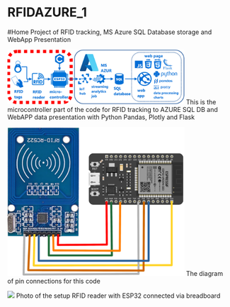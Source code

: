 ﻿# RFIDAZURE_1
 
 #Home Project of RFID tracking, MS Azure SQL Database storage and WebApp Presentation
 
<span align="left"><img src="https://github.com/VSustar/RFIDAZURE_1/blob/main/images/RFID%20diagram3_ESP32.png" width="400px"/></span><span align="middle"> This is the microcontroller part of the code for RFID tracking to AZURE SQL DB and WebAPP data presentation with Python Pandas, Plotly and Flask</span>  

<span align="left"><img src="https://github.com/VSustar/RFIDAZURE_1/blob/main/images/RFID%20diagram3ESP32_PINS.png" width="400px"/></span><span align="middle"> The diagram of pin connections for this code </span>  

<span align="left"><img src="https://github.com/VSustar/RFIDAZURE_1/blob/main/images/IMG_20230228_105013_647.jpg" width="400px"/></span><span align="middle"> Photo of the setup RFID reader with ESP32 connected via breadboard</span>  

